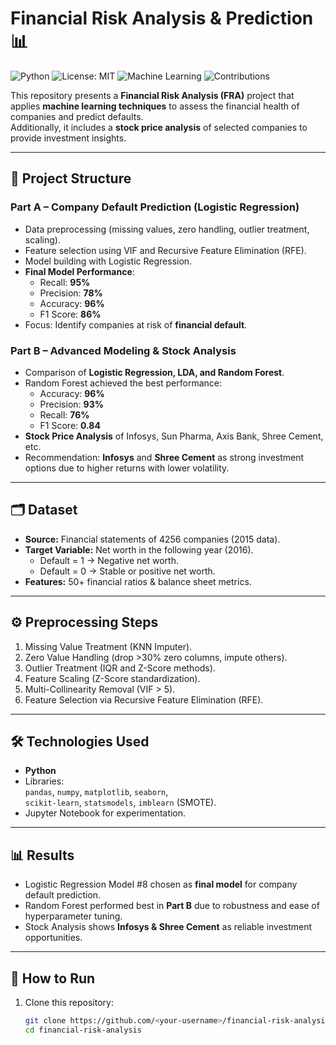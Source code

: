 
# Financial Risk Analysis & Prediction 📊

![Python](https://img.shields.io/badge/python-3.8%2B-blue.svg)
![License: MIT](https://img.shields.io/badge/License-MIT-green.svg)
![Machine Learning](https://img.shields.io/badge/Machine%20Learning-LogReg%20%7C%20RandomForest-orange)
![Contributions](https://img.shields.io/badge/contributions-welcome-brightgreen.svg)

This repository presents a **Financial Risk Analysis (FRA)** project that applies **machine learning techniques** to assess the financial health of companies and predict defaults.  
Additionally, it includes a **stock price analysis** of selected companies to provide investment insights.  

---

## 📂 Project Structure

### Part A – Company Default Prediction (Logistic Regression)
- Data preprocessing (missing values, zero handling, outlier treatment, scaling).
- Feature selection using VIF and Recursive Feature Elimination (RFE).
- Model building with Logistic Regression.
- **Final Model Performance**:  
  - Recall: **95%**  
  - Precision: **78%**  
  - Accuracy: **96%**  
  - F1 Score: **86%**  
- Focus: Identify companies at risk of **financial default**.

### Part B – Advanced Modeling & Stock Analysis
- Comparison of **Logistic Regression, LDA, and Random Forest**.
- Random Forest achieved the best performance:  
  - Accuracy: **96%**  
  - Precision: **93%**  
  - Recall: **76%**  
  - F1 Score: **0.84**  
- **Stock Price Analysis** of Infosys, Sun Pharma, Axis Bank, Shree Cement, etc.  
- Recommendation: **Infosys** and **Shree Cement** as strong investment options due to higher returns with lower volatility.

---

## 🗂 Dataset

- **Source:** Financial statements of 4256 companies (2015 data).  
- **Target Variable:** Net worth in the following year (2016).  
  - Default = 1 → Negative net worth.  
  - Default = 0 → Stable or positive net worth.  
- **Features:** 50+ financial ratios & balance sheet metrics.  

---

## ⚙️ Preprocessing Steps

1. Missing Value Treatment (KNN Imputer).  
2. Zero Value Handling (drop >30% zero columns, impute others).  
3. Outlier Treatment (IQR and Z-Score methods).  
4. Feature Scaling (Z-Score standardization).  
5. Multi-Collinearity Removal (VIF > 5).  
6. Feature Selection via Recursive Feature Elimination (RFE).  

---

## 🛠️ Technologies Used

- **Python**  
- Libraries:  
  `pandas`, `numpy`, `matplotlib`, `seaborn`,  
  `scikit-learn`, `statsmodels`, `imblearn` (SMOTE).  
- Jupyter Notebook for experimentation.  

---

## 📊 Results

- Logistic Regression Model #8 chosen as **final model** for company default prediction.  
- Random Forest performed best in **Part B** due to robustness and ease of hyperparameter tuning.  
- Stock Analysis shows **Infosys & Shree Cement** as reliable investment opportunities.  

---

## 🚀 How to Run

1. Clone this repository:
   ```bash
   git clone https://github.com/<your-username>/financial-risk-analysis.git
   cd financial-risk-analysis
